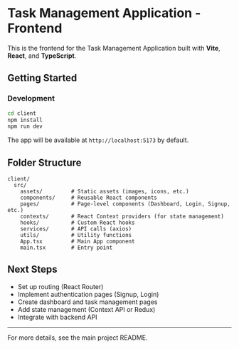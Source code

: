 # Task Management Application - Frontend

This is the frontend for the Task Management Application built with **Vite**, **React**, and **TypeScript**.

## Getting Started

### Development

```bash
cd client
npm install
npm run dev
```

The app will be available at `http://localhost:5173` by default.

## Folder Structure

```
client/
  src/
    assets/         # Static assets (images, icons, etc.)
    components/     # Reusable React components
    pages/          # Page-level components (Dashboard, Login, Signup, etc.)
    contexts/       # React Context providers (for state management)
    hooks/          # Custom React hooks
    services/       # API calls (axios)
    utils/          # Utility functions
    App.tsx         # Main App component
    main.tsx        # Entry point
```

## Next Steps
- Set up routing (React Router)
- Implement authentication pages (Signup, Login)
- Create dashboard and task management pages
- Add state management (Context API or Redux)
- Integrate with backend API

---

For more details, see the main project README.
